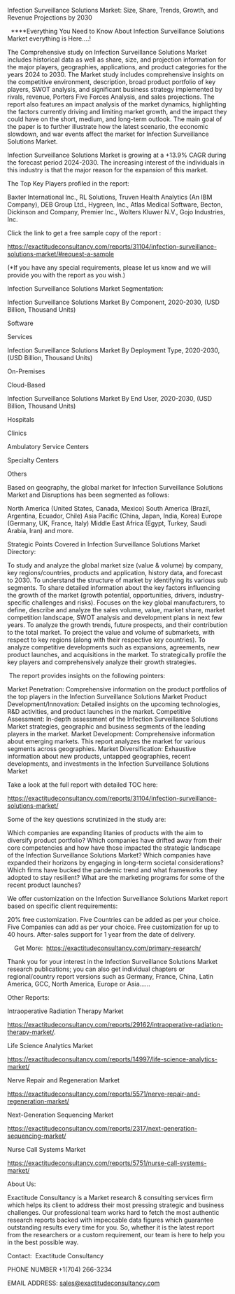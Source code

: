 Infection Surveillance Solutions Market: Size, Share, Trends, Growth, and Revenue Projections by 2030

  ****Everything You Need to Know About Infection Surveillance Solutions Market everything is Here....!

The Comprehensive study on Infection Surveillance Solutions Market includes historical data as well as share, size, and projection information for the major players, geographies, applications, and product categories for the years 2024 to 2030. The Market study includes comprehensive insights on the competitive environment, description, broad product portfolio of key players, SWOT analysis, and significant business strategy implemented by rivals, revenue, Porters Five Forces Analysis, and sales projections. The report also features an impact analysis of the market dynamics, highlighting the factors currently driving and limiting market growth, and the impact they could have on the short, medium, and long-term outlook. The main goal of the paper is to further illustrate how the latest scenario, the economic slowdown, and war events affect the market for Infection Surveillance Solutions Market.

Infection Surveillance Solutions Market is growing at a +13.9% CAGR during the forecast period 2024-2030. The increasing interest of the individuals in this industry is that the major reason for the expansion of this market.

The Top Key Players profiled in the report: 

Baxter International Inc., RL Solutions, Truven Health Analytics (An IBM Company), DEB Group Ltd., Hygreen, Inc., Atlas Medical Software, Becton, Dickinson and Company, Premier Inc., Wolters Kluwer N.V., Gojo Industries, Inc.

Click the link to get a free sample copy of the report :

https://exactitudeconsultancy.com/reports/31104/infection-surveillance-solutions-market/#request-a-sample

(*If you have any special requirements, please let us know and we will provide you with the report as you wish.)

Infection Surveillance Solutions Market Segmentation:

Infection Surveillance Solutions Market By Component, 2020-2030, (USD Billion, Thousand Units)

Software

Services

Infection Surveillance Solutions Market By Deployment Type, 2020-2030, (USD Billion, Thousand Units)

On-Premises

Cloud-Based

Infection Surveillance Solutions Market By End User, 2020-2030, (USD Billion, Thousand Units)

Hospitals

Clinics

Ambulatory Service Centers

Specialty Centers

Others

Based on geography, the global market for Infection Surveillance Solutions Market and Disruptions has been segmented as follows:

North America (United States, Canada, Mexico)
South America (Brazil, Argentina, Ecuador, Chile)
Asia Pacific (China, Japan, India, Korea)
Europe (Germany, UK, France, Italy)
Middle East Africa (Egypt, Turkey, Saudi Arabia, Iran) and more.

Strategic Points Covered in Infection Surveillance Solutions Market Directory:

To study and analyze the global market size (value & volume) by company, key regions/countries, products and application, history data, and forecast to 2030.
To understand the structure of market by identifying its various sub segments.
To share detailed information about the key factors influencing the growth of the market (growth potential, opportunities, drivers, industry-specific challenges and risks).
Focuses on the key global manufacturers, to define, describe and analyze the sales volume, value, market share, market competition landscape, SWOT analysis and development plans in next few years.
To analyze the growth trends, future prospects, and their contribution to the total market.
To project the value and volume of submarkets, with respect to key regions (along with their respective key countries).
To analyze competitive developments such as expansions, agreements, new product launches, and acquisitions in the market.
To strategically profile the key players and comprehensively analyze their growth strategies.

 The report provides insights on the following pointers:

Market Penetration: Comprehensive information on the product portfolios of the top players in the Infection Surveillance Solutions Market
Product Development/Innovation: Detailed insights on the upcoming technologies, R&D activities, and product launches in the market.
Competitive Assessment: In-depth assessment of the Infection Surveillance Solutions Market strategies, geographic and business segments of the leading players in the market.
Market Development: Comprehensive information about emerging markets. This report analyzes the market for various segments across geographies.
Market Diversification: Exhaustive information about new products, untapped geographies, recent developments, and investments in the Infection Surveillance Solutions Market

Take a look at the full report with detailed TOC here:

https://exactitudeconsultancy.com/reports/31104/infection-surveillance-solutions-market/

Some of the key questions scrutinized in the study are:

Which companies are expanding litanies of products with the aim to diversify product portfolio?
Which companies have drifted away from their core competencies and how have those impacted the strategic landscape of the Infection Surveillance Solutions Market?
Which companies have expanded their horizons by engaging in long-term societal considerations?
Which firms have bucked the pandemic trend and what frameworks they adopted to stay resilient?
What are the marketing programs for some of the recent product launches?

We offer customization on the Infection Surveillance Solutions Market report based on specific client requirements:

20% free customization.
Five Countries can be added as per your choice.
Five Companies can add as per your choice.
Free customization for up to 40 hours.
After-sales support for 1 year from the date of delivery.

    Get More:  https://exactitudeconsultancy.com/primary-research/

Thank you for your interest in the Infection Surveillance Solutions Market research publications; you can also get individual chapters or regional/country report versions such as Germany, France, China, Latin America, GCC, North America, Europe or Asia……

Other Reports:

Intraoperative Radiation Therapy Market

https://exactitudeconsultancy.com/reports/29162/intraoperative-radiation-therapy-market/.

Life Science Analytics Market

https://exactitudeconsultancy.com/reports/14997/life-science-analytics-market/

Nerve Repair and Regeneration Market

https://exactitudeconsultancy.com/reports/5571/nerve-repair-and-regeneration-market/

Next-Generation Sequencing Market

https://exactitudeconsultancy.com/reports/2317/next-generation-sequencing-market/

Nurse Call Systems Market

https://exactitudeconsultancy.com/reports/5751/nurse-call-systems-market/

About Us:

Exactitude Consultancy is a Market research & consulting services firm which helps its client to address their most pressing strategic and business challenges. Our professional team works hard to fetch the most authentic research reports backed with impeccable data figures which guarantee outstanding results every time for you. So, whether it is the latest report from the researchers or a custom requirement, our team is here to help you in the best possible way.

Contact:  Exactitude Consultancy

PHONE NUMBER +1(704) 266-3234

EMAIL ADDRESS: sales@exactitudeconsultancy.com

